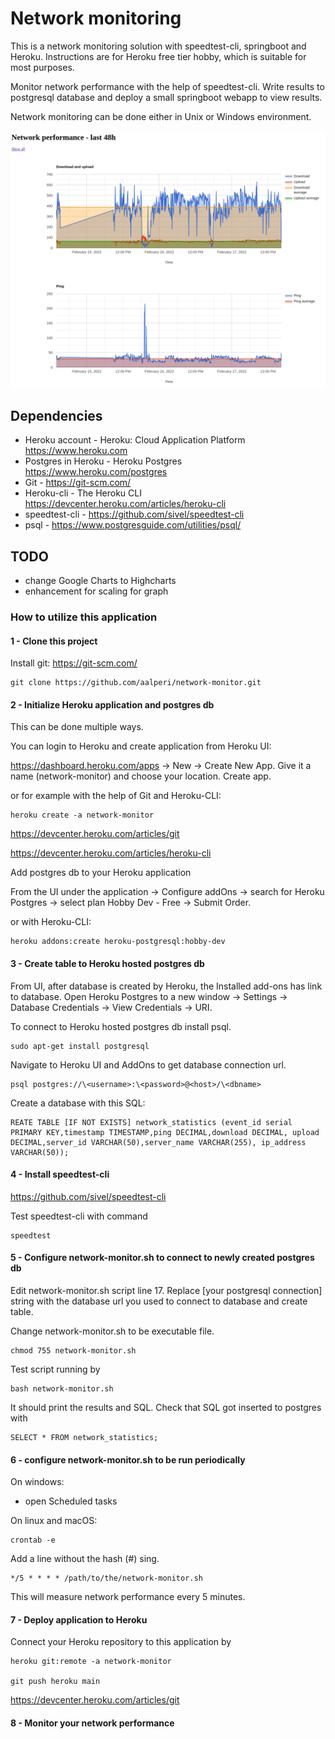 # Network monitoring

This is a network monitoring solution with speedtest-cli, springboot and Heroku.
Instructions are for Heroku free tier hobby, which is suitable for most purposes.

Monitor network performance with the help of speedtest-cli. Write results to postgresql database and deploy a small springboot webapp to view results.

Network monitoring can be done either in Unix or Windows environment.

![Webapp-image](https://github.com/aalperi/network-monitoring/blob/main/network-monitor-web.png?raw=true)

## Dependencies

- Heroku account - Heroku: Cloud Application Platform https://www.heroku.com
- Postgres in Heroku - Heroku Postgres https://www.heroku.com/postgres
- Git - https://git-scm.com/
- Heroku-cli - The Heroku CLI https://devcenter.heroku.com/articles/heroku-cli
- speedtest-cli - https://github.com/sivel/speedtest-cli
- psql - https://www.postgresguide.com/utilities/psql/

## TODO
- change Google Charts to Highcharts
- enhancement for scaling for graph

### How to utilize this application

#### 1 - Clone this project

Install git: https://git-scm.com/

    git clone https://github.com/aalperi/network-monitor.git 

#### 2 - Initialize Heroku application and postgres db

This can be done multiple ways. 

You can login to Heroku and create application from Heroku UI:

https://dashboard.heroku.com/apps -> New -> Create New App. Give it a name (network-monitor) and choose your location. Create app.

or for example with the help of Git and Heroku-CLI:

    heroku create -a network-monitor

https://devcenter.heroku.com/articles/git

https://devcenter.heroku.com/articles/heroku-cli

Add postgres db to your Heroku application

From the UI under the application -> Configure addOns -> search for Heroku Postgres -> select plan Hobby Dev - Free -> Submit Order.

or with Heroku-CLI:

    heroku addons:create heroku-postgresql:hobby-dev

#### 3 - Create table to Heroku hosted postgres db

From UI, after database is created by Heroku, the Installed add-ons has link to database. Open Heroku Postgres to a new window -> Settings -> Database Credentials -> View Credentials -> URI.

To connect to Heroku hosted postgres db install psql.

    sudo apt-get install postgresql

Navigate to Heroku UI and AddOns to get database connection url.

    psql postgres://\<username>:\<password>@<host>/\<dbname>

Create a database with this SQL:

    REATE TABLE [IF NOT EXISTS] network_statistics (event_id serial PRIMARY KEY,timestamp TIMESTAMP,ping DECIMAL,download DECIMAL, upload DECIMAL,server_id VARCHAR(50),server_name VARCHAR(255), ip_address VARCHAR(50));

#### 4 - Install speedtest-cli

https://github.com/sivel/speedtest-cli

Test speedtest-cli with command 

    speedtest

#### 5 - Configure network-monitor.sh to connect to newly created postgres db

Edit network-monitor.sh script line 17. Replace [your postgresql connection] string with the database url you used to connect to database and create table.

Change network-monitor.sh to be executable file.

    chmod 755 network-monitor.sh

Test script running by

    bash network-monitor.sh

It should print the results and SQL. Check that SQL got inserted to postgres with

    SELECT * FROM network_statistics;

#### 6 - configure network-monitor.sh to be run periodically

On windows:
- open Scheduled tasks

On linux and macOS:

    crontab -e

Add a line without the hash (#) sing.

    */5 * * * * /path/to/the/network-monitor.sh

This will measure network performance every 5 minutes.

#### 7 - Deploy application to Heroku

Connect your Heroku repository to this application by

    heroku git:remote -a network-monitor

    git push heroku main

https://devcenter.heroku.com/articles/git

#### 8 - Monitor your network performance